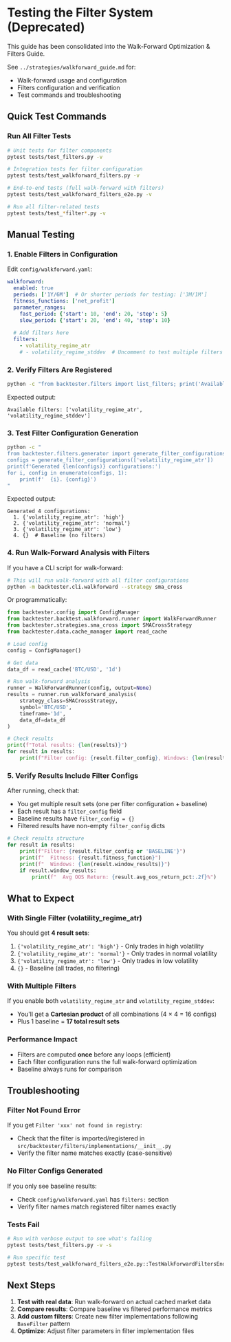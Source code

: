 # Testing the Filter System (Deprecated)

This guide has been consolidated into the Walk-Forward Optimization & Filters Guide.

See `../strategies/walkforward_guide.md` for:
- Walk-forward usage and configuration
- Filters configuration and verification
- Test commands and troubleshooting

## Quick Test Commands

### Run All Filter Tests

```bash
# Unit tests for filter components
pytest tests/test_filters.py -v

# Integration tests for filter configuration
pytest tests/test_walkforward_filters.py -v

# End-to-end tests (full walk-forward with filters)
pytest tests/test_walkforward_filters_e2e.py -v

# Run all filter-related tests
pytest tests/test_*filter*.py -v
```

## Manual Testing

### 1. Enable Filters in Configuration

Edit `config/walkforward.yaml`:

```yaml
walkforward:
  enabled: true
  periods: ['1Y/6M']  # Or shorter periods for testing: ['3M/1M']
  fitness_functions: ['net_profit']
  parameter_ranges:
    fast_period: {'start': 10, 'end': 20, 'step': 5}
    slow_period: {'start': 20, 'end': 40, 'step': 10}
  
  # Add filters here
  filters:
    - volatility_regime_atr
    # - volatility_regime_stddev  # Uncomment to test multiple filters
```

### 2. Verify Filters Are Registered

```bash
python -c "from backtester.filters import list_filters; print('Available filters:', list_filters())"
```

Expected output:
```
Available filters: ['volatility_regime_atr', 'volatility_regime_stddev']
```

### 3. Test Filter Configuration Generation

```bash
python -c "
from backtester.filters.generator import generate_filter_configurations
configs = generate_filter_configurations(['volatility_regime_atr'])
print(f'Generated {len(configs)} configurations:')
for i, config in enumerate(configs, 1):
    print(f'  {i}. {config}')
"
```

Expected output:
```
Generated 4 configurations:
  1. {'volatility_regime_atr': 'high'}
  2. {'volatility_regime_atr': 'normal'}
  3. {'volatility_regime_atr': 'low'}
  4. {}  # Baseline (no filters)
```

### 4. Run Walk-Forward Analysis with Filters

If you have a CLI script for walk-forward:

```bash
# This will run walk-forward with all filter configurations
python -m backtester.cli.walkforward --strategy sma_cross
```

Or programmatically:

```python
from backtester.config import ConfigManager
from backtester.backtest.walkforward.runner import WalkForwardRunner
from backtester.strategies.sma_cross import SMACrossStrategy
from backtester.data.cache_manager import read_cache

# Load config
config = ConfigManager()

# Get data
data_df = read_cache('BTC/USD', '1d')

# Run walk-forward analysis
runner = WalkForwardRunner(config, output=None)
results = runner.run_walkforward_analysis(
    strategy_class=SMACrossStrategy,
    symbol='BTC/USD',
    timeframe='1d',
    data_df=data_df
)

# Check results
print(f"Total results: {len(results)}")
for result in results:
    print(f"Filter config: {result.filter_config}, Windows: {len(result.window_results)}")
```

### 5. Verify Results Include Filter Configs

After running, check that:
- You get multiple result sets (one per filter configuration + baseline)
- Each result has a `filter_config` field
- Baseline results have `filter_config = {}`
- Filtered results have non-empty `filter_config` dicts

```python
# Check results structure
for result in results:
    print(f"Filter: {result.filter_config or 'BASELINE'}")
    print(f"  Fitness: {result.fitness_function}")
    print(f"  Windows: {len(result.window_results)}")
    if result.window_results:
        print(f"  Avg OOS Return: {result.avg_oos_return_pct:.2f}%")
```

## What to Expect

### With Single Filter (volatility_regime_atr)

You should get **4 result sets**:
1. `{'volatility_regime_atr': 'high'}` - Only trades in high volatility
2. `{'volatility_regime_atr': 'normal'}` - Only trades in normal volatility
3. `{'volatility_regime_atr': 'low'}` - Only trades in low volatility
4. `{}` - Baseline (all trades, no filtering)

### With Multiple Filters

If you enable both `volatility_regime_atr` and `volatility_regime_stddev`:
- You'll get a **Cartesian product** of all combinations (4 × 4 = 16 configs)
- Plus 1 baseline = **17 total result sets**

### Performance Impact

- Filters are computed **once** before any loops (efficient)
- Each filter configuration runs the full walk-forward optimization
- Baseline always runs for comparison

## Troubleshooting

### Filter Not Found Error

If you get `Filter 'xxx' not found in registry`:
- Check that the filter is imported/registered in `src/backtester/filters/implementations/__init__.py`
- Verify the filter name matches exactly (case-sensitive)

### No Filter Configs Generated

If you only see baseline results:
- Check `config/walkforward.yaml` has `filters:` section
- Verify filter names match registered filter names exactly

### Tests Fail

```bash
# Run with verbose output to see what's failing
pytest tests/test_filters.py -v -s

# Run specific test
pytest tests/test_walkforward_filters_e2e.py::TestWalkForwardFiltersEndToEnd::test_filter_computation_on_data -v -s
```

## Next Steps

1. **Test with real data**: Run walk-forward on actual cached market data
2. **Compare results**: Compare baseline vs filtered performance metrics
3. **Add custom filters**: Create new filter implementations following `BaseFilter` pattern
4. **Optimize**: Adjust filter parameters in filter implementation files

